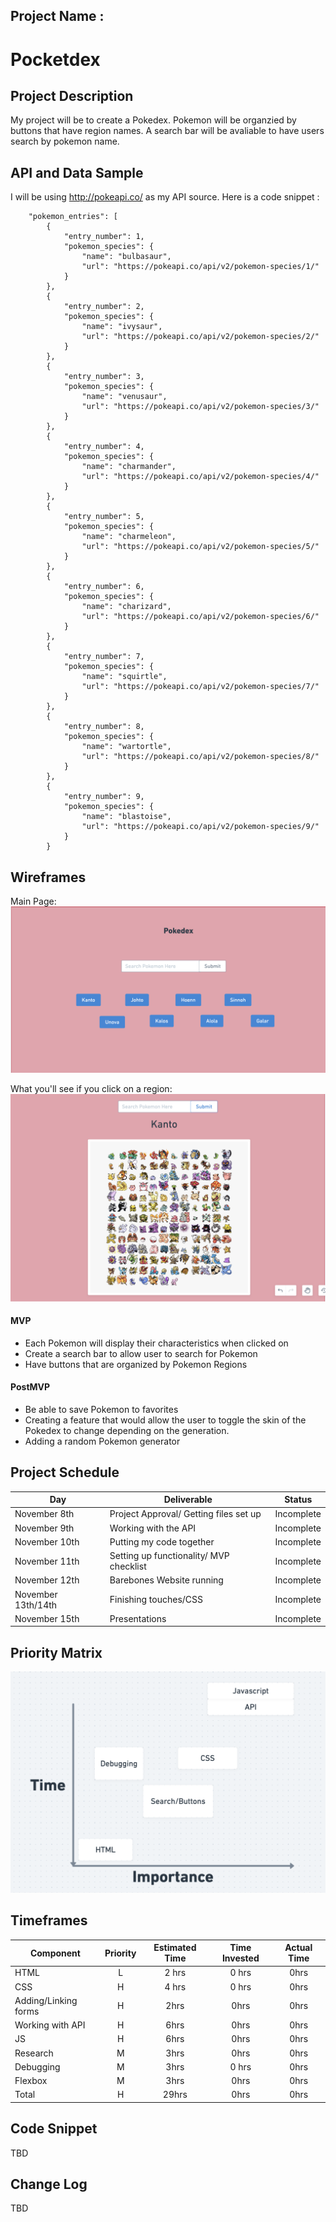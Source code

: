 

## Project Name : 
<h1>Pocketdex</h1>

## Project Description
My project will be to create a Pokedex. Pokemon will be organzied by buttons that have region names. A search bar will be avaliable to have users search by pokemon name. 

## API and Data Sample
I will be using http://pokeapi.co/ as my API source. Here is a code snippet :


```{
    "pokemon_entries": [
        {
            "entry_number": 1,
            "pokemon_species": {
                "name": "bulbasaur",
                "url": "https://pokeapi.co/api/v2/pokemon-species/1/"
            }
        },
        {
            "entry_number": 2,
            "pokemon_species": {
                "name": "ivysaur",
                "url": "https://pokeapi.co/api/v2/pokemon-species/2/"
            }
        },
        {
            "entry_number": 3,
            "pokemon_species": {
                "name": "venusaur",
                "url": "https://pokeapi.co/api/v2/pokemon-species/3/"
            }
        },
        {
            "entry_number": 4,
            "pokemon_species": {
                "name": "charmander",
                "url": "https://pokeapi.co/api/v2/pokemon-species/4/"
            }
        },
        {
            "entry_number": 5,
            "pokemon_species": {
                "name": "charmeleon",
                "url": "https://pokeapi.co/api/v2/pokemon-species/5/"
            }
        },
        {
            "entry_number": 6,
            "pokemon_species": {
                "name": "charizard",
                "url": "https://pokeapi.co/api/v2/pokemon-species/6/"
            }
        },
        {
            "entry_number": 7,
            "pokemon_species": {
                "name": "squirtle",
                "url": "https://pokeapi.co/api/v2/pokemon-species/7/"
            }
        },
        {
            "entry_number": 8,
            "pokemon_species": {
                "name": "wartortle",
                "url": "https://pokeapi.co/api/v2/pokemon-species/8/"
            }
        },
        {
            "entry_number": 9,
            "pokemon_species": {
                "name": "blastoise",
                "url": "https://pokeapi.co/api/v2/pokemon-species/9/"
            }
        }
```

## Wireframes
Main Page: 
<img src = "assets/Screen Shot 2021-11-07 at 8.00.47 PM.png">

What you'll see if you click on a region:
<img src = "assets/Screen Shot 2021-11-07 at 7.16.47 PM.png">


#### MVP 

- Each Pokemon will display their characteristics when clicked on
- Create a search bar to allow user to search for Pokemon
- Have buttons that are organized by Pokemon Regions

#### PostMVP  

- Be able to save Pokemon to favorites
- Creating a feature that would allow the user to toggle the skin of the Pokedex to change depending on the generation. 
- Adding a random Pokemon generator

## Project Schedule

|  Day | Deliverable | Status
|---|---| ---|
|November 8th| Project Approval/ Getting files set up  | Incomplete
|November 9th|  Working with the API| Incomplete
|November 10th|  Putting my code together| Incomplete
|November 11th|  Setting up functionality/ MVP checklist| Incomplete
|November 12th| Barebones Website running  | Incomplete
|November 13th/14th| Finishing touches/CSS | Incomplete
|November 15th| Presentations | Incomplete

## Priority Matrix

<img src = "assets/Screen Shot 2021-11-07 at 8.32.22 PM.png">

## Timeframes

| Component | Priority | Estimated Time | Time Invested | Actual Time |
| --- | :---: |  :---: | :---: | :---: |
| HTML| L | 2 hrs| 0 hrs| 0hrs|
| CSS | H | 4 hrs| 0 hrs| 0hrs|
| Adding/Linking forms | H | 2hrs| 0hrs | 0hrs|
| Working with API | H | 6hrs| 0hrs| 0hrs|
| JS | H | 6hrs| 0hrs| 0hrs|
|Research| M | 3hrs| 0hrs| 0hrs|
| Debugging | M | 3hrs| 0 hrs | 0hrs|
| Flexbox| M | 3hrs | 0hrs | 0hrs|
| Total | H | 29hrs| 0hrs | 0hrs |

## Code Snippet

TBD

## Change Log
TBD
